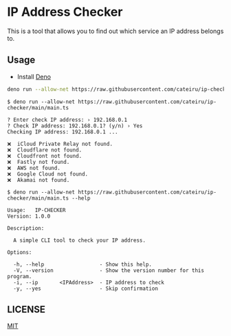 # IP Address Checker

This is a tool that allows you to find out which service an IP address belongs to.

## Usage

- Install [Deno](https://deno.land/)

```bash
deno run --allow-net https://raw.githubusercontent.com/cateiru/ip-checker/main/main.ts
```

```text
$ deno run --allow-net https://raw.githubusercontent.com/cateiru/ip-checker/main/main.ts

? Enter check IP address: › 192.168.0.1
? Check IP address: 192.168.0.1? (y/n) › Yes
Checking IP address: 192.168.0.1 ...

❌  iCloud Private Relay not found.
❌  Cloudflare not found.
❌  Cloudfront not found.
❌  Fastly not found.
❌  AWS not found.
❌  Google Cloud not found.
❌  Akamai not found.
```

```text
$ deno run --allow-net https://raw.githubusercontent.com/cateiru/ip-checker/main/main.ts --help

Usage:   IP-CHECKER
Version: 1.0.0

Description:

  A simple CLI tool to check your IP address.

Options:

  -h, --help                  - Show this help.
  -V, --version               - Show the version number for this program.
  -i, --ip       <IPAddress>  - IP address to check
  -y, --yes                   - Skip confirmation
```

## LICENSE

[MIT](./LICENSE)
